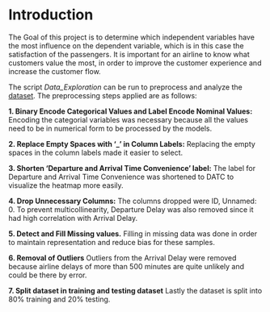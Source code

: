 # Introduction 
The Goal of this project is to determine which independent variables have the most influence on the 
dependent variable, which is in this case the satisfaction of the passengers. It is important for an airline 
to know what customers value the most, in order to improve the customer experience and increase the 
customer flow.

The script _Data_Exploration_ can be run to preprocess and analyze the [dataset](https://www.kaggle.com/datasets/teejmahal20/airline-passenger-satisfaction). The preprocessing steps applied are as follows:

**1. Binary Encode Categorical Values and Label Encode Nominal Values:**
Encoding the categorial variables was necessary because all the values need to be in numerical 
form to be processed by the models.

**2. Replace Empty Spaces with ‘_’ in Column Labels:**
Replacing the empty spaces in the column labels made it easier to select. 

**3. Shorten ‘Departure and Arrival Time Convenience’ label:**
The label for Departure and Arrival Time Convenience was shortened to DATC to visualize the 
heatmap more easily. 

**4. Drop Unnecessary Columns:**
The columns dropped were ID, Unnamed: 0. To prevent multicollinearity, Departure Delay was 
also removed since it had high correlation with Arrival Delay. 

**5. Detect and Fill Missing values.**
Filling in missing data was done in order to maintain representation and reduce bias for these 
samples. 

**6. Removal of Outliers**
Outliers from the Arrival Delay were removed because airline delays of more than 500 minutes 
are quite unlikely and could be there by error.

**7. Split dataset in training and testing dataset**
Lastly the dataset is split into 80% training and 20% testing. 
